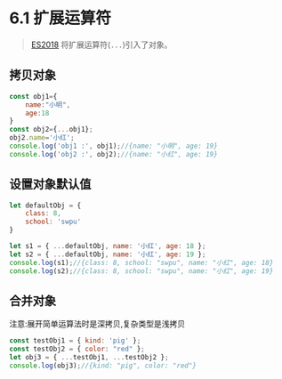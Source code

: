 # 6.1 扩展运算符

>[ES2018](https://www.html.cn/archives/9990) 将扩展运算符(<code>...</code>)引入了对象。

## 拷贝对象
```js
const obj1={
    name:"小明",
    age:18
}    
const obj2={...obj1};
obj2.name='小红';
console.log('obj1 :', obj1);//{name: "小明", age: 19}
console.log('obj2 :', obj2);//{name: "小红", age: 19}
```

## 设置对象默认值
```js
let defaultObj = {
    class: 8,
    school: 'swpu'
}

let s1 = { ...defaultObj, name: '小红', age: 18 };
let s2 = { ...defaultObj, name: '小红', age: 19 };
console.log(s1);//{class: 8, school: "swpu", name: "小红", age: 18}
console.log(s2);//{class: 8, school: "swpu", name: "小红", age: 19}
```

## 合并对象
注意:展开简单运算法时是深拷贝,复杂类型是浅拷贝
```js
const testObj1 = { kind: 'pig' };
const testObj2 = { color: "red" };
let obj3 = { ...testObj1, ...testObj2 };
console.log(obj3);//{kind: "pig", color: "red"}
```